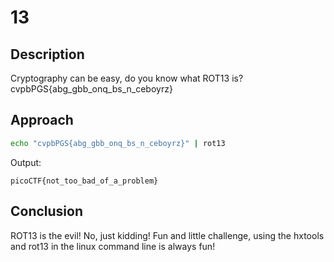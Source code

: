 # 13

## Description

Cryptography can be easy, do you know what ROT13 is? cvpbPGS{abg_gbb_onq_bs_n_ceboyrz}

## Approach

```bash
echo "cvpbPGS{abg_gbb_onq_bs_n_ceboyrz}" | rot13
```

Output: 
```
picoCTF{not_too_bad_of_a_problem}
```

## Conclusion
ROT13 is the evil! No, just kidding! Fun and little challenge, using the hxtools and rot13 in the linux command line is always fun! 

